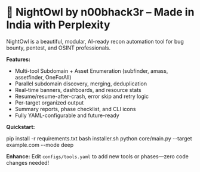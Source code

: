 # 🦉 NightOwl by n00bhack3r – Made in India with Perplexity

NightOwl is a beautiful, modular, AI-ready recon automation tool for bug bounty, pentest, and OSINT professionals.

**Features:**
- Multi-tool Subdomain + Asset Enumeration (subfinder, amass, assetfinder, OneForAll)
- Parallel subdomain discovery, merging, deduplication
- Real-time banners, dashboards, and resource stats
- Resume/resume-after-crash, error skip and retry logic
- Per-target organized output
- Summary reports, phase checklist, and CLI icons
- Fully YAML-configurable and future-ready

**Quickstart:**

pip install -r requirements.txt
bash installer.sh
python core/main.py --target example.com --mode deep


**Enhance:**
Edit `configs/tools.yaml` to add new tools or phases—zero code changes needed!



